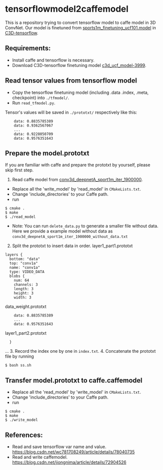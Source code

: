 # tensorflowmodel2caffemodel

This is a repository trying to convert tensorflow model to caffe model in 3D ConvNet.
Our model is finetuned from [sports1m_finetuning_ucf101.model](https://www.dropbox.com/sh/8wcjrcadx4r31ux/AAAkz3dQ706pPO8ZavrztRCca?dl=0) in [C3D-tensorflow](https://github.com/hx173149/C3D-tensorflow).


## Requirements:
- Install caffe and tensorflow is necessary.
- Download C3D-tensorflow finetuning model [c3d_ucf_model-3999](https://www.dropbox.com/sh/zxytvmis1o6ps3b/AACcAJRV6fO-Ol2UTOUVCwHZa?dl=0).



## Read tensor values from tensorflow model
- Copy the tensorflow finetuning model (including .data .index, .meta, checkpoint) into `./tfmodel/`.
- Run `read_tfmodel.py`.

Tensor's values will be saved in `./prototxt/` respectively like this:
```
    data: 0.8835785389
    data: 0.9362567067
    ...
    data: 0.9228050709
    data: 0.9576351643
```

## Prepare the model.prototxt
If you are familiar with caffe and prepare the prototxt by yourself, please skip first step.

1. Read caffe model from [conv3d_deepnetA_sport1m_iter_1900000](https://www.dropbox.com/s/mihrgqarchxd643/conv3d_deepnetA_sport1m_iter_1900000?dl=0).
- Replace all the 'write_model' by 'read_model' in `CMakeLists.txt`.
- Change 'include_directories' to your Caffe path.
- run
```
$ cmake .
$ make
$ ./read_model
```
- Note:
    You can run `delete_data.py` to generate a smaller file without data.
    Here we provide a example model without data as `conv3d_deepnetA_sport1m_iter_1900000_without_data.txt`

2. Split the prototxt to insert data in order.
layer1_part1.prototxt
```
layers {
  bottom: "data"
  top: "conv1a"
  name: "conv1a"
  type: VIDEO_DATA
  blobs {
    num: 64
    channels: 3
    length: 3
    height: 3
    width: 3
```
data_weight.prototxt
```
    data: 0.8835785389
    ...
    data: 0.9576351643
```
layer1_part2.prototxt
```
  }
```
...
3. Record the index one by one in `index.txt`.
4. Concatenate the prototxt file by running
```
$ bash ss.sh
```

## Transfer model.prototxt to caffe.caffemodel
- Replace all the 'read_model' by 'write_model' in `CMakeLists.txt`.
- Change 'include_directories' to your Caffe path.
- run
```
$ cmake .
$ make
$ ./write_model
```


## References:
- Read and save tensorflow var name and value. https://blog.csdn.net/wc781708249/article/details/78040735
- Read and write caffemodel. https://blog.csdn.net/jiongnima/article/details/72904526